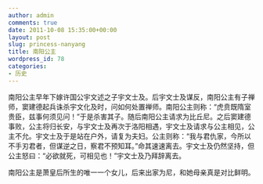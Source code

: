 ```yaml
---
author: admin
comments: true
date: 2011-10-08 15:35:00+00:00
layout: post
slug: princess-nanyang
title: 南阳公主
wordpress_id: 78
categories:
- 历史
---
```


南阳公主早年下嫁许国公宇文述之子宇文士及。后宇文士及谋反，南阳公主有子禅师，窦建德起兵诛杀宇文化及时，问如何处置禅师。南阳公主则称：“虎贲既隋室贵臣，兹事何须见问！”于是杀害其子。随后南阳公主请求为比丘尼。之后窦建德事败，公主将归长安，与宇文士及再次于洛阳相遇，宇文士及请求与公主相见，公主不允。宇文士及于是站在户外，请复为夫妇。公主则称：“我与君仇家，今所以不手刃君者，但谋逆之日，察君不预知耳。”命其速速离去。宇文士及仍然坚持，但公主怒曰：“必欲就死，可相见也！”宇文士及乃拜辞离去。

南阳公主是萧皇后所生的唯一一个女儿，后来出家为尼，和她母亲真是对比鲜明。
